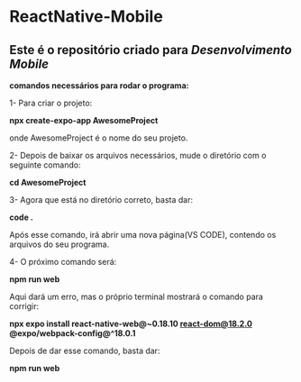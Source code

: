 # ReactNative-Mobile

## Este é o repositório criado para *Desenvolvimento Mobile*

**comandos necessários para rodar o programa:**

1- Para criar o projeto:

**npx create-expo-app AwesomeProject**

onde AwesomeProject é o nome do seu projeto.

2- Depois de baixar os arquivos necessários, mude o diretório com o seguinte comando:

**cd AwesomeProject**

3- Agora que está no diretório correto, basta dar:

**code .**

Após esse comando, irá abrir uma nova página(VS CODE), contendo os arquivos do seu programa.

4- O próximo comando será: 

**npm run web**

Aqui dará um erro, mas o próprio terminal mostrará o comando para corrigir:

**npx expo install react-native-web@~0.18.10 react-dom@18.2.0 @expo/webpack-config@^18.0.1**

Depois de dar esse comando, basta dar:

**npm run web**







